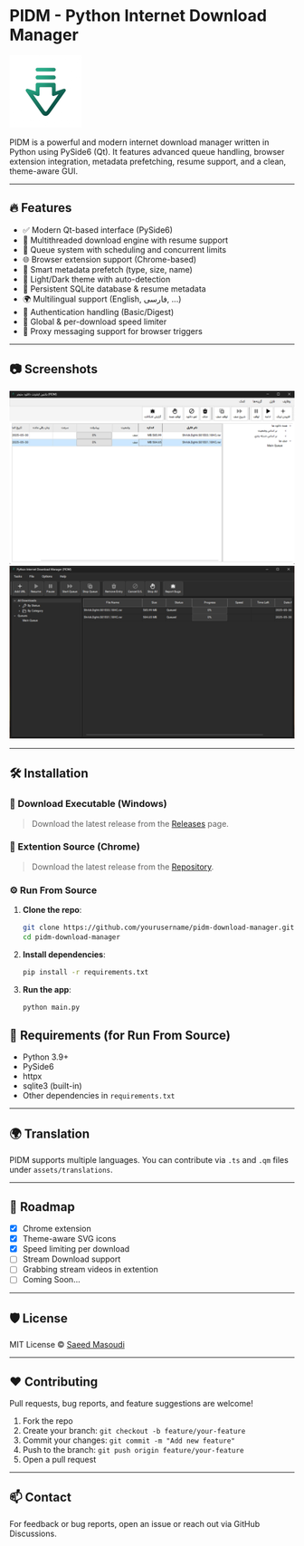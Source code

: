 # PIDM - Python Internet Download Manager

<img src="screenshots/pidm.png" alt="PIDM logo" width="128" height="128">

PIDM is a powerful and modern internet download manager written in Python using PySide6 (Qt). It features advanced queue handling, browser extension integration, metadata prefetching, resume support, and a clean, theme-aware GUI.

---

## 🔥 Features

- ✅ Modern Qt-based interface (PySide6)
- 🚀 Multithreaded download engine with resume support
- 📁 Queue system with scheduling and concurrent limits
- 🌐 Browser extension support (Chrome-based)
- 🧠 Smart metadata prefetch (type, size, name)
- 🎨 Light/Dark theme with auto-detection
- 💾 Persistent SQLite database & resume metadata
- 🌍 Multilingual support (English, فارسی, ...)
- 🔐 Authentication handling (Basic/Digest)
- 📡 Global & per-download speed limiter
- 🔌 Proxy messaging support for browser triggers

---

## 📷 Screenshots

![Main Window](screenshots/Screenshot-1.png)
![New Download Dialog](screenshots/Screenshot-2.png)

---

## 🛠️ Installation

### 🔽 Download Executable (Windows)

> Download the latest release from the [Releases](https://github.com/saeedmasoudie/PIDM/releases) page.

### 🔽 Extention Source (Chrome)

> Download the latest release from the [Repository](https://github.com/saeedmasoudie/PIDM-ext).

### ⚙️ Run From Source

1. **Clone the repo**:
    ```bash
    git clone https://github.com/yourusername/pidm-download-manager.git
    cd pidm-download-manager
    ```

2. **Install dependencies**:
    ```bash
    pip install -r requirements.txt
    ```

3. **Run the app**:
    ```bash
    python main.py
    ```

## 🧪 Requirements (for Run From Source)

- Python 3.9+
- PySide6
- httpx
- sqlite3 (built-in)
- Other dependencies in `requirements.txt`

---

## 🌍 Translation

PIDM supports multiple languages. You can contribute via `.ts` and `.qm` files under `assets/translations`.

---

## 🧩 Roadmap

- [x] Chrome extension
- [x] Theme-aware SVG icons
- [x] Speed limiting per download
- [ ] Stream Download support
- [ ] Grabbing stream videos in extention
- [ ] Coming Soon...

---

## 🛡️ License

MIT License © [Saeed Masoudi](https://github.com/saeedmasoudie)

---

## ❤️ Contributing

Pull requests, bug reports, and feature suggestions are welcome!

1. Fork the repo
2. Create your branch: `git checkout -b feature/your-feature`
3. Commit your changes: `git commit -m "Add new feature"`
4. Push to the branch: `git push origin feature/your-feature`
5. Open a pull request

---

## 📫 Contact

For feedback or bug reports, open an issue or reach out via GitHub Discussions.

